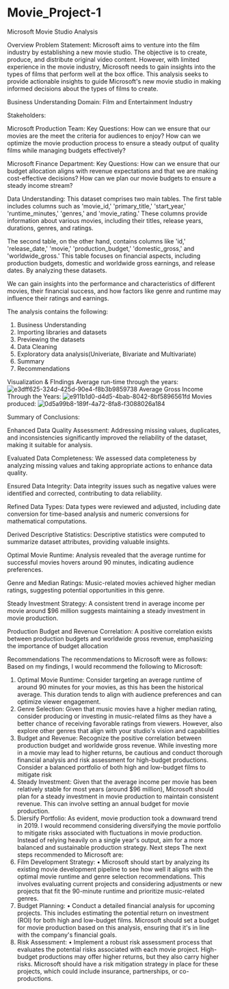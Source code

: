 # Movie_Project-1

Microsoft Movie Studio Analysis

Overview
Problem Statement: Microsoft aims to venture into the film industry by establishing a new movie studio. The objective is to create, produce, and distribute original video content. However, with limited experience in the movie industry, Microsoft needs to gain insights into the types of films that perform well at the box office. This analysis seeks to provide actionable insights to guide Microsoft's new movie studio in making informed decisions about the types of films to create.

Business Understanding
Domain: Film and Entertainment Industry

Stakeholders:

Microsoft Production Team:
Key Questions: 
How can we ensure that our movies are the meet the criteria for audiences to enjoy?
How can we optimize the movie production process to ensure a steady output of quality films while managing budgets effectively?

Microsoft Finance Department:
Key Questions: 
How can we ensure that our budget allocation aligns with revenue expectations and that we are making cost-effective decisions?
How can we plan our movie budgets to ensure a steady income stream?

Data Understanding:
This dataset comprises two main tables. The first table includes columns such as 'movie_id,' 'primary_title,' 'start_year,' 'runtime_minutes,' 'genres,' and 'movie_rating.' These columns provide information about various movies, including their titles, release years, durations, genres, and ratings.

The second table, on the other hand, contains columns like 'id,' 'release_date,' 'movie,' 'production_budget,' 'domestic_gross,' and 'worldwide_gross.' This table focuses on financial aspects, including production budgets, domestic and worldwide gross earnings, and release dates. By analyzing these datasets.

We can gain insights into the performance and characteristics of different movies, their financial success, and how factors like genre and runtime may influence their ratings and earnings.

The analysis contains the following:
1. Business Understanding
2. Importing libraries and datasets
3. Previewing the datasets
4. Data Cleaning
5. Exploratory data analysis(Univeriate, Bivariate and Multivariate)
6. Summary
7. Recommendations

Visualization & FIndings
Average run-time through the years:
![e3dff625-324d-425d-90e4-f8b3b9859738](https://github.com/Mbachia/Movie_Project-1/assets/125476762/cf183a64-4294-4c18-a054-b4fc7d986f55)
Average Gross Income Through the Years:
![e911b1d0-d4d5-4bab-8042-8bf5896561fd](https://github.com/Mbachia/Movie_Project-1/assets/125476762/bf372db1-4de0-4746-adf0-8555c868754b)
Movies produced:
![0d5a99b8-189f-4a72-8fa8-f3088026a184](https://github.com/Mbachia/Movie_Project-1/assets/125476762/5c207825-7924-450f-8aa2-9675b16ec105)


Summary of Conclusions:

Enhanced Data Quality Assessment:
Addressing missing values, duplicates, and inconsistencies significantly improved the reliability of the dataset, making it suitable for analysis.

Evaluated Data Completeness:
We assessed data completeness by analyzing missing values and taking appropriate actions to enhance data quality.

Ensured Data Integrity:
Data integrity issues such as negative values were identified and corrected, contributing to data reliability.

Refined Data Types:
Data types were reviewed and adjusted, including date conversion for time-based analysis and numeric conversions for mathematical computations.

Derived Descriptive Statistics:
Descriptive statistics were computed to summarize dataset attributes, providing valuable insights.

Optimal Movie Runtime:
Analysis revealed that the average runtime for successful movies hovers around 90 minutes, indicating audience preferences.

Genre and Median Ratings:
Music-related movies achieved higher median ratings, suggesting potential opportunities in this genre.

Steady Investment Strategy:
A consistent trend in average income per movie around $96 million suggests maintaining a steady investment in movie production.

Production Budget and Revenue Correlation:
A positive correlation exists between production budgets and worldwide gross revenue, emphasizing the importance of budget allocation

Recommendations
The recommendations to Microsoft were as follows:
Based on my findings, I would recommend the following to Microsoft:
1. Optimal Movie Runtime:
Consider targeting an average runtime of around 90 minutes for your movies, as this has been the historical average. This duration tends to align with audience preferences and can optimize viewer engagement.
2. Genre Selection:
Given that music movies have a higher median rating, consider producing or investing in music-related films as they have a better chance of receiving favorable ratings from viewers. However, also explore other genres that align with your studio's vision and capabilities
3. Budget and Revenue:
Recognize the positive correlation between production budget and worldwide gross revenue. While investing more in a movie may lead to higher returns, be cautious and conduct thorough financial analysis and risk assessment for high-budget productions. Consider a balanced portfolio of both high and low-budget films to mitigate risk
4. Steady Investment:
 Given that the average income per movie has been relatively stable for most years (around $96 million), Microsoft should plan for a steady investment in movie production to maintain consistent revenue. This can involve setting an annual budget for movie production.
5. Diersify Portfolio: 
As evident, movie production took a downward trend in 2019. I would recommend considering diversifying the movie portfolio to mitigate risks associated with fluctuations in movie production. Instead of relying heavily on a single year's output, aim for a more balanced and sustainable production strategy.
Next steps
The next steps recommended to Microsoft are:
1.	Film Development Strategy:
•	Microsoft should start by analyzing its existing movie development pipeline to see how well it aligns with the optimal movie runtime and genre selection recommendations. This involves evaluating current projects and considering adjustments or new projects that fit the 90-minute runtime and prioritize music-related genres.
2.	Budget Planning:
•	Conduct a detailed financial analysis for upcoming projects. This includes estimating the potential return on investment (ROI) for both high and low-budget films. Microsoft should set a budget for movie production based on this analysis, ensuring that it's in line with the company's financial goals.
3.	Risk Assessment:
•	Implement a robust risk assessment process that evaluates the potential risks associated with each movie project. High-budget productions may offer higher returns, but they also carry higher risks. Microsoft should have a risk mitigation strategy in place for these projects, which could include insurance, partnerships, or co-productions.

